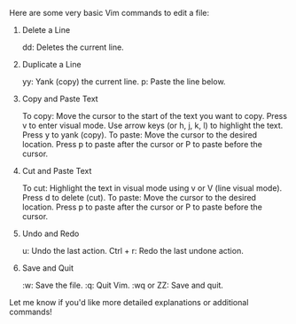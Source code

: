 Here are some very basic Vim commands to edit a file:
1. Delete a Line

    dd: Deletes the current line.

2. Duplicate a Line

    yy: Yank (copy) the current line.
    p: Paste the line below.

3. Copy and Paste Text

    To copy:
        Move the cursor to the start of the text you want to copy.
        Press v to enter visual mode.
        Use arrow keys (or h, j, k, l) to highlight the text.
        Press y to yank (copy).
    To paste:
        Move the cursor to the desired location.
        Press p to paste after the cursor or P to paste before the cursor.

4. Cut and Paste Text

    To cut:
        Highlight the text in visual mode using v or V (line visual mode).
        Press d to delete (cut).
    To paste:
        Move the cursor to the desired location.
        Press p to paste after the cursor or P to paste before the cursor.

5. Undo and Redo

    u: Undo the last action.
    Ctrl + r: Redo the last undone action.

6. Save and Quit

    :w: Save the file.
    :q: Quit Vim.
    :wq or ZZ: Save and quit.

Let me know if you'd like more detailed explanations or additional commands!
